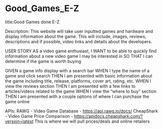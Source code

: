 # Good_Games_E-Z
title:Good Games done E-Z

Description: This website will take user inputted games and hardware and display information about the game. This will include, images, reviews, descriptions and if possible, video links and details about the developers. 


USER STORY
AS a video game enthusiast,
I WANT to be able to quickly find information about a new video game I may be interested in
SO THAT I can determine if the game is worth buying

GIVEN a game info display with a search bar
WHEN I type the name of a game and click search
THEN I am presented with basic information about the game including title, release, platforms, cover art, rating, etc.
WHEN I view the reviews section
THEN I am presented with a few links to articles/videos related to the game
WHEN I view the “where to buy” section
THEN I am presented with a couple options of where I can purchase the game online

APIs:
RAWG - Video Game Database - https://api.rawg.io/docs/
CheapShark - Video Game Price Comparison - https://apidocs.cheapshark.com/?version=latest
This is where we will pull prices/deals and online retailers
